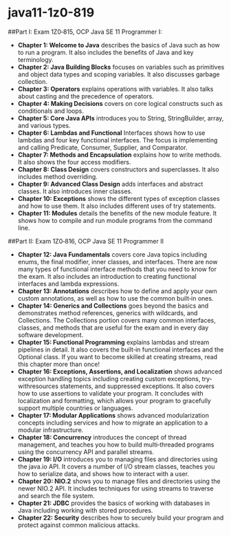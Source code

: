 # java11-1z0-819

##Part I: Exam 1Z0‐815, OCP Java SE 11 Programmer I:

- **Chapter 1: Welcome to Java** describes the basics of Java such as how to run a program. It also includes the benefits of Java and key terminology.
- **Chapter 2: Java Building Blocks** focuses on variables such as primitives and object data types and scoping variables. It also discusses garbage collection.
- **Chapter 3: Operators** explains operations with variables. It also talks about casting and the precedence of operators.
- **Chapter 4: Making Decisions** covers on core logical constructs such as conditionals and loops.
- **Chapter 5: Core Java APIs** introduces you to String, StringBuilder, array, and various types.
- **Chapter 6: Lambdas and Functional** Interfaces shows how to use lambdas and four key functional interfaces. The focus is implementing and calling Predicate, Consumer, Supplier, and Comparator.
- **Chapter 7: Methods and Encapsulation** explains how to write methods. It also shows the four access modifiers.
- **Chapter 8: Class Design** covers constructors and superclasses. It also includes method overriding.
- **Chapter 9: Advanced Class Design** adds interfaces and abstract classes. It also introduces inner classes.
- **Chapter 10: Exceptions** shows the different types of exception classes and how to use them. It also includes different uses of try statements.
- **Chapter 11: Modules** details the benefits of the new module feature. It shows how to compile and run module programs from the command line.

##Part II: Exam 1Z0‐816, OCP Java SE 11 Programmer II

- **Chapter 12: Java Fundamentals** covers core Java topics including enums, the final modifier, inner classes, and interfaces. There are now
many types of functional interface methods that you need to know for the exam. It also includes an introduction to creating functional interfaces and lambda expressions.
- **Chapter 13: Annotations** describes how to define and apply your own custom annotations, as well as how to use the common built‐in ones.
- **Chapter 14: Generics and Collections** goes beyond the basics and demonstrates method references, generics with wildcards, and Collections.
The Collections portion covers many common interfaces, classes, and methods that are useful for the exam and in every day software development.
- **Chapter 15: Functional Programming** explains lambdas and stream pipelines in detail. It also covers the built‐in
functional interfaces and the Optional class. If you want to become skilled at creating streams, read this chapter more than once!
- **Chapter 16: Exceptions, Assertions, and Localization** shows advanced exception handling topics including creating custom 
exceptions, try‐withresources statements, and suppressed exceptions. It also covers how to use assertions to validate 
your program. It concludes with localization and
formatting, which allows your program to gracefully support multiple countries or languages.
- **Chapter 17: Modular Applications** shows advanced modularization concepts including services and how to migrate an 
application to a modular infrastructure.
- **Chapter 18: Concurrency** introduces the concept of thread management, and teaches you how to build multi‐threaded 
programs using the concurrency API and parallel streams.
- **Chapter 19: I/O** introduces you to managing files and directories using the java.io API.
It covers a number of I/O stream classes, teaches you how to serialize data, and shows how to interact with a user.
- **Chapter 20: NIO.2** shows you to manage files and directories using the newer NIO.2 API. 
It includes techniques for using streams to traverse and search the file system.
- **Chapter 21: JDBC** provides the basics of working with databases in Java including working with stored procedures.
- **Chapter 22: Security** describes how to securely build your program and protect against common malicious attacks.